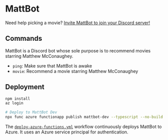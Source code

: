 # MattBot

Need help picking a movie? [Invite MattBot to join your Discord server!](https://discord.com/api/oauth2/authorize?client_id=862484713884221452&permissions=0&scope=bot%20applications.commands)

## Commands

MattBot is a Discord bot whose sole purpose is to recommend movies starring Matthew McConaughey.

- `ping`: Make sure that MattBot is awake
- `movie`: Recommend a movie starring Matthew McConaughey

## Deployment

```bash
npm install
az login

# Deploy to MattBot Dev
npx func azure functionapp publish mattbot-dev --typescript --no-build
```

The [`deploy-azure-functions.yml`](https://github.com/jungaretti/mattbot/blob/main/.github/workflows/deploy-azure-functions.yml) workflow continuously deploys MattBot to Azure. It uses an Azure service principal for authentication.
